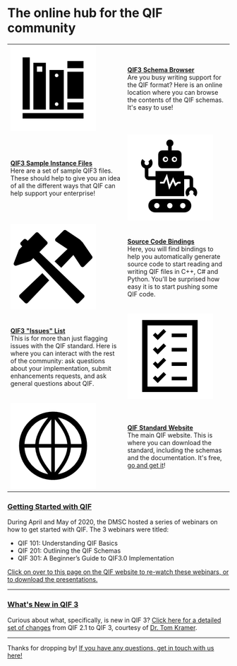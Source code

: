# The online hub for the QIF community

|  |  |
| :---        |     :---      |
| [![](img/docs.png?raw=true)](https://qualityinformationframework.github.io/qif3-browser/qif3.html)   |  [**QIF3 Schema Browser**](https://qualityinformationframework.github.io/qif3-browser/qif3.html) <br>Are you busy writing support for the QIF format? Here is an online location where you can browse the contents of the QIF schemas. It's easy to use! |
| [**QIF3 Sample Instance Files**](https://github.com/QualityInformationFramework/qif-community/tree/master/samples) <br> Here are a set of sample QIF3 files. These should help to give you an idea of all the different ways that QIF can help support your enterprise! | [![](img/samples.png?raw=true)](https://github.com/QualityInformationFramework/qif-community/tree/master/samples) |
| [![](img/bindings.png?raw=true)](https://github.com/QualityInformationFramework/qif-community/tree/master/bindings)   | [**Source Code Bindings**](https://github.com/QualityInformationFramework/qif-community/tree/master/bindings) <br> Here, you will find bindings to help you automatically generate source code to start reading and writing QIF files in C++, C# and Python. You'll be surprised how easy it is to start pushing some QIF code.     |
| [**QIF3 "Issues" List**](https://github.com/QualityInformationFramework/qif-community/issues)  <br> This is for more than just flagging issues with the QIF standard. Here is where you can interact with the rest of the community: ask questions about your implementation, submit enhancements requests, and ask general questions about QIF.   | [![](img/issues.png?raw=true)](https://github.com/QualityInformationFramework/qif-community/issues) |
| [![](img/website.png?raw=true)](http://qifstandards.org/)   | [**QIF Standard Website**](http://qifstandards.org/) <br> The main QIF website. This is where you can download the standard, including the schemas and the documentation. It's free, [go and get it](http://qifstandards.org/download/)! |

### [Getting Started with QIF](https://qifstandards.org/qif-implementation-tutorials/)

During April and May of 2020, the DMSC hosted a series of webinars on how to get started with QIF. The 3 webinars were titled: 

* QIF 101: Understanding QIF Basics
* QIF 201: Outlining the QIF Schemas
* QIF 301: A Beginner’s Guide to QIF3.0 Implementation

[Click on over to this page on the QIF website to re-watch these webinars, or to download the presentations.](https://qifstandards.org/qif-implementation-tutorials/) 

---

### [What's New in QIF 3](https://qualityinformationframework.github.io/QIF3.0ChangesFrom2.1.pdf)

Curious about what, specifically, is new in QIF 3? [Click here for a detailed set of changes](https://qualityinformationframework.github.io/QIF3.0ChangesFrom2.1.pdf) from QIF 2.1 to QIF 3, courtesy of [Dr. Tom Kramer](https://www.nist.gov/people/thomas-kramer). 

---
  
Thanks for dropping by! [If you have any questions, get in touch with us here!](https://qifstandards.org/contact/)
